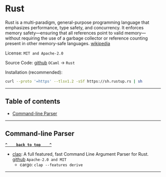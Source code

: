 # Rust

Rust is a multi-paradigm, general-purpose programming language that emphasizes performance, type safety, and concurrency. It enforces memory safety—ensuring that all references point to valid memory—without requiring the use of a garbage collector or reference counting present in other memory-safe languages. [wikipedia](https://en.wikipedia.org/wiki/Rust_(programming_language))

License: `MIT and Apache-2.0`

Source Code: [github](https://github.com/rust-lang/rust) `OCaml` -> `Rust`

Installation (recommended):

```bash
curl --proto '=https' --tlsv1.2 -sSf https://sh.rustup.rs | sh
```

---

## Table of contents

- [Command-line Parser](#command-line-parser)

---

## Command-line Parser

**[`^    back to top    ^`](#table-of-contents)**

- [clap](http://docs.rs/clap): A full featured, fast Command Line Argument Parser for Rust. [github](https://github.com/clap-rs/clap) `Apache-2.0 and MIT`
  - cargo: `clap --features derive`

---

